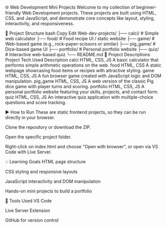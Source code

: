 🌐 Web Development Mini Projects
Welcome to my collection of beginner-friendly Web Development projects. These projects are built using HTML, CSS, and JavaScript, and demonstrate core concepts like layout, styling, interactivity, and responsiveness.

📂 Project Structure
bash
Copy
Edit
Web-dev-projects/
├── calci/         # Simple web calculator
├── food/          # Food recipe UI / static website
├── game/          # Web-based game (e.g., rock-paper-scissors or similar)
├── pig_game/      # Dice-based game UI
├── portfolio/     # Personal portfolio website
├── quiz/          # Interactive web-based quiz
└── README.md
🧾 Project Descriptions
Project	Tech Used	Description
calci	HTML, CSS, JS	A basic calculator that performs simple arithmetic operations on the web.
food	HTML, CSS	A static webpage showcasing food items or recipes with attractive styling.
game	HTML, CSS, JS	A fun browser game created with JavaScript logic and DOM manipulation.
pig_game	HTML, CSS, JS	A web version of the classic Pig dice game with player turns and scoring.
portfolio	HTML, CSS, JS	A personal portfolio website featuring your skills, projects, and contact form.
quiz	HTML, CSS, JS	An interactive quiz application with multiple-choice questions and score tracking.

▶️ How to Run
These are static frontend projects, so they can be run directly in your browser.

Clone the repository or download the ZIP.

Open the specific project folder.

Right-click on index.html and choose "Open with browser", or open via VS Code with Live Server.

💡 Learning Goals
HTML page structure

CSS styling and responsive layouts

JavaScript interactivity and DOM manipulation

Hands-on mini projects to build a portfolio

📌 Tools Used
VS Code

Live Server Extension

GitHub for version control
